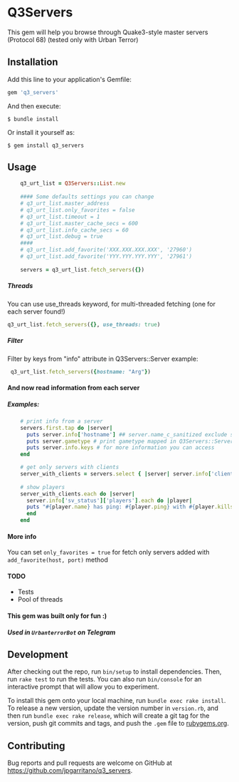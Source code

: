 # Q3Servers

This gem will help you browse through Quake3-style master servers (Protocol 68) (tested only with Urban Terror)


## Installation

Add this line to your application's Gemfile:

```ruby
gem 'q3_servers'
```

And then execute:

    $ bundle install

Or install it yourself as:

    $ gem install q3_servers


## Usage
```ruby
    q3_urt_list = Q3Servers::List.new
    
    #### Some defaults settings you can change
    # q3_urt_list.master_address
    # q3_urt_list.only_favorites = false
    # q3_urt_list.timeout = 1
    # q3_urt_list.master_cache_secs = 600
    # q3_urt_list.info_cache_secs = 60
    # q3_urt_list.debug = true
    ####
    # q3_urt_list.add_favorite('XXX.XXX.XXX.XXX', '27960')
    # q3_urt_list.add_favorite('YYY.YYY.YYY.YYY', '27961')
    
    servers = q3_urt_list.fetch_servers({})
```
##### Threads
  You can use use_threads keyword, for multi-threaded fetching (one for each server found!)
   ```ruby
   q3_urt_list.fetch_servers({}, use_threads: true)
   ```

##### Filter
  Filter by keys from "info" attribute in Q3Servers::Server
  example:
  ```ruby
   q3_urt_list.fetch_servers({hostname: "Arg"})
   ```

#### And now read information from each server
##### Examples:
```ruby
    # print info from a server
    servers.first.tap do |server| 
      puts server.info['hostname'] ## server.name_c_sanitized exclude symbols and colors from hostname field
      puts server.gametype # print gametype mapped in Q3Servers::Server::GT Hash
      puts server.info.keys # for more information you can access
    end

    # get only servers with clients
    server_with_clients = servers.select { |server| server.info['clients'].to_i > 0 }
    
    # show players 
    server_with_clients.each do |server|
      server.info['sv_status']['players'].each do |player|
      puts "#{player.name} has ping: #{player.ping} with #{player.kills} kills"
      end    
    end
```

#### More info

You can set `only_favorites = true` for fetch only servers added with `add_favorite(host, port)` method

#### TODO
- Tests
- Pool of threads

#### This gem was built only for fun :)

##### Used in `UrbanterrorBot` on Telegram

## Development

After checking out the repo, run `bin/setup` to install dependencies. Then, run `rake test` to run the tests. You can also run `bin/console` for an interactive prompt that will allow you to experiment.

To install this gem onto your local machine, run `bundle exec rake install`. To release a new version, update the version number in `version.rb`, and then run `bundle exec rake release`, which will create a git tag for the version, push git commits and tags, and push the `.gem` file to [rubygems.org](https://rubygems.org).

## Contributing

Bug reports and pull requests are welcome on GitHub at https://github.com/jpgarritano/q3_servers.


